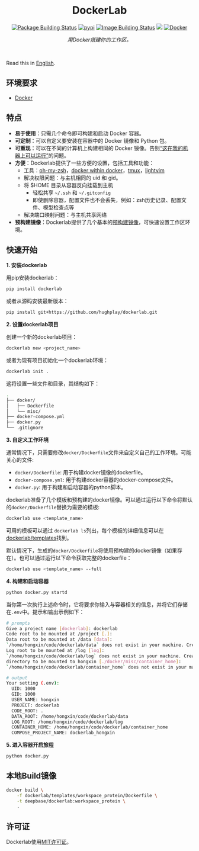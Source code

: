 <div align = center>


<h1>DockerLab</h1>

[![Package Building Status](https://img.shields.io/github/actions/workflow/status/hughplay/dockerlab/poetry-publish.yml?label=Package%20Build&style=flat-square)](https://github.com/hughplay/dockerlab/actions)
[![pypi](https://img.shields.io/pypi/v/dockerlab?color=blue&label=pypi&style=flat-square)](https://pypi.org/project/dockerlab/)
[![Image Building Status](https://img.shields.io/github/actions/workflow/status/hughplay/dockerlab/images-build.yml?label=Image%20Build&style=flat-square)](https://github.com/hughplay/dockerlab/actions)
[![](https://img.shields.io/badge/License-MIT-green.svg?style=flat-square&labelColor=gray)](#license)
[![Docker](https://img.shields.io/badge/docker-%230db7ed.svg?style=flat-square&logo=docker&logoColor=white)](https://docs.docker.com/engine/)

*用Docker搭建你的工作区。*



</div>

<br>

Read this in [English](README.en.md).

## 环境要求

- [Docker](https://docs.docker.com/engine/install)


## 特点

- **易于使用**：只需几个命令即可构建和启动 Docker 容器。
- **可定制**：可以自定义要安装在容器中的 Docker 镜像和 Python 包。
- **可重现**：可以在不同的计算机上构建相同的 Docker 镜像。告别[“这在我的机器上可以运行”](https://www.reddit.com/r/ProgrammerHumor/comments/70we66/it_works_on_my_machine/)的问题。
- **方便**：Dockerlab提供了一些方便的设置，包括工具和功能：
  - 工具：[oh-my-zsh](https://ohmyz.sh/)，[docker within docker](https://www.docker.com/blog/docker-can-now-run-within-docker/)，[tmux](https://github.com/tmux/tmux/wiki)，[lightvim](https://github.com/hughplay/lightvim)
  - 解决权限问题：与主机相同的 uid 和 gid。
  - 将 $HOME 目录从容器反向挂载到主机
    - 轻松共享 `~/.ssh` 和 `~/.gitconfig`
    - 即使删除容器，配置文件也不会丢失，例如：zsh历史记录、配置文件、模型检查点等
  - 解决端口映射问题：与主机共享网络
- **预构建镜像**：Dockerlab提供了几个基本的[预构建镜像](dockerlab/templates/)，可快速设置工作区环境。


## 快速开始

**1. 安装dockerlab**

用pip安装dockerlab：

```bash
pip install dockerlab
```

或者从源码安装最新版本：

```bash
pip install git+https://github.com/hughplay/dockerlab.git
```


**2. 设置dockerlab项目**

创建一个新的dockerlab项目：

```bash
dockerlab new <project_name>
```

或者为现有项目初始化一个dockerlab环境：

```bash
dockerlab init .
```

这将设置一些文件和目录，其结构如下：

```bash
.
├── docker/
│   ├── Dockerfile
│   └── misc/
├── docker-compose.yml
├── docker.py
└── .gitignore
```


**3. 自定义工作环境**

通常情况下，只需要修改`docker/Dockerfile`文件来自定义自己的工作环境。可能关心的文件:

- `docker/Dockerfile`: 用于构建docker镜像的dockerfile。
- `docker-compose.yml`: 用于构建docker容器的docker-compose文件。
- `docker.py`: 用于构建和启动容器的python脚本。


dockerlab准备了几个模板和预构建的docker镜像。可以通过运行以下命令将默认的`docker/Dockerfile`替换为需要的模板:

```bash
dockerlab use <template_name>
```

可用的模板可以通过 `dockerlab ls`列出，每个模板的详细信息可以在[dockerlab/templates](dockerlab/templates)找到。

默认情况下，生成的`docker/Dockerfile`将使用预构建的docker镜像（如果存在）。也可以通过运行以下命令获取完整的dockerfile：

```bash
dockerlab use <template_name> --full
```

**4. 构建和启动容器**

```bash
python docker.py startd
```

当你第一次执行上述命令时，它将要求你输入与容器相关的信息，并将它们存储在`.env`中。提示和输出示例如下：

```bash
# prompts
Give a project name [dockerlab]: dockerlab
Code root to be mounted at /project [.]:
Data root to be mounted at /data [data]:
`/home/hongxin/code/dockerlab/data` does not exist in your machine. Create? [yes]:
Log root to be mounted at /log [log]:
`/home/hongxin/code/dockerlab/log` does not exist in your machine. Create? [yes]:
directory to be mounted to hongxin [./docker/misc/container_home]:
`/home/hongxin/code/dockerlab/container_home` does not exist in your machine. Create? [yes]:

# output
Your setting (.env):
  UID: 1000
  GID: 1000
  USER_NAME: hongxin
  PROJECT: dockerlab
  CODE_ROOT: .
  DATA_ROOT: /home/hongxin/code/dockerlab/data
  LOG_ROOT: /home/hongxin/code/dockerlab/log
  CONTAINER_HOME: /home/hongxin/code/dockerlab/container_home
  COMPOSE_PROJECT_NAME: dockerlab_hongxin
```

**5. 进入容器开启旅程**


```bash
python docker.py
```

## 本地Build镜像

``` sh
docker build \
    -f dockerlab/templates/workspace_protein/Dockerfile \
    -t deepbase/dockerlab:workspace_protein \
    .
```

## 许可证

Dockerlab使用[MIT许可证](LICENSE)。

